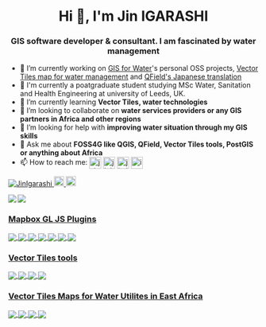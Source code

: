 <h1 align="center">Hi 👋, I'm Jin IGARASHI</h1>
<h3 align="center">GIS software developer & consultant. I am fascinated by water management</h3>

- 🔭 I’m currently working on [GIS for Water](https://github.com/watergis)'s personal OSS projects, [Vector Tiles map for water management](https://docs.water-gis.com/) and [QField's Japanese translation](https://qfield.org/docs/ja/)
- 📝 I'm currently a poatgraduate student studying MSc Water, Sanitation and Health Engineering at university of Leeds, UK.
- 🌱 I’m currently learning **Vector Tiles, water technologies**
- 👯 I’m looking to collaborate on **water services providers or any GIS partners in Africa and other regions**
- 🤔 I’m looking for help with **improving water situation through my GIS skills**
- 💬 Ask me about **FOSS4G like QGIS, QField, Vector Tiles tools, PostGIS or anything about Africa**
- 📫 How to reach me: 
  <a href="http://twitter.com/j_igarashi" target="blank"><img align="center" src="https://cdn.jsdelivr.net/npm/simple-icons@3.0.1/icons/twitter.svg" alt="j_igarashi" height="24" width="24" /></a>
  <a href="https://www.linkedin.com/in/jinigarashi" target="blank"><img align="center" src="https://cdn.jsdelivr.net/npm/simple-icons@3.0.1/icons/linkedin.svg" alt="jinigarashi" height="24" width="24" /></a>
  <a href="https://www.facebook.com/jin.igarashi" target="blank"><img align="center" src="https://cdn.jsdelivr.net/npm/simple-icons@3.0.1/icons/facebook.svg" alt="jin.igarashi" height="24" width="24" /></a>
  <a href="https://www.instagram.com/igarashi.jin" target="blank"><img align="center" src="https://cdn.jsdelivr.net/npm/simple-icons@3.0.1/icons/instagram.svg" alt="igarashi.jin" height="24" width="24" /></a>

<p align="left"> 
  <a href="https://github.com/JinIgarashi/JinIgarashi/">
    <img src="https://komarev.com/ghpvc/?username=JinIgarashi" alt="JinIgarashi" />
  </a>
  <a href="http://twitter.com/j_igarashi">
    <img height="20" src="https://img.shields.io/twitter/follow/j_igarashi?label=Twitter&logo=twitter&style=flat" />
  </a>
  <a href="https://github.com/JinIgarashi">
    <img height="20" src="https://img.shields.io/github/followers/JinIgarashi?label=follow&logo=github&style=flat" />
  </a>
</p>

<p>
<a href="https://github.com/anuraghazra/github-readme-stats">
  <img align="left" src="https://github-readme-stats.vercel.app/api?username=JinIgarashi&show_icons=true&count_private=true" />
</a>
</p>

<a href="https://github.com/watergis/docs">
  <img align="center" src="https://github-readme-stats.vercel.app/api/pin/?username=watergis&repo=docs"/>
  
### Mapbox GL JS Plugins

<a href="https://github.com/watergis/mapbox-gl-export">
  <img align="center" src="https://github-readme-stats.vercel.app/api/pin/?username=watergis&repo=mapbox-gl-export"/>
  
<a href="https://github.com/watergis/mapbox-gl-legend">
  <img align="center" src="https://github-readme-stats.vercel.app/api/pin/?username=watergis&repo=mapbox-gl-legend"/>
 
<a href="https://github.com/watergis/mapbox-gl-elevation">
  <img align="center" src="https://github-readme-stats.vercel.app/api/pin/?username=watergis&repo=mapbox-gl-elevation"/>
  
<a href="https://github.com/watergis/mapbox-gl-valhalla">
  <img align="center" src="https://github-readme-stats.vercel.app/api/pin/?username=watergis&repo=mapbox-gl-valhalla"/>
  
<a href="https://github.com/watergis/mapbox-gl-pitch-toggle-control">
  <img align="center" src="https://github-readme-stats.vercel.app/api/pin/?username=watergis&repo=mapbox-gl-pitch-toggle-control"/>
  
<a href="https://github.com/watergis/mapbox-gl-popup">
  <img align="center" src="https://github-readme-stats.vercel.app/api/pin/?username=watergis&repo=mapbox-gl-popup"/>

<a href="https://github.com/watergis/mapbox-gl-area-switcher">
  <img align="center" src="https://github-readme-stats.vercel.app/api/pin/?username=watergis&repo=mapbox-gl-area-switcher"/>
  
### Vector Tiles tools
  
<a href="https://github.com/watergis/vt-boilerplate">
  <img align="center" src="https://github-readme-stats.vercel.app/api/pin/?username=watergis&repo=vt-boilerplate"/>
  
<a href="https://github.com/watergis/mapboxgljs-boilerplate">
  <img align="center" src="https://github-readme-stats.vercel.app/api/pin/?username=watergis&repo=mapboxgljs-boilerplate"/>

<a href="https://github.com/watergis/dem2terrainrgb">
  <img align="center" src="https://github-readme-stats.vercel.app/api/pin/?username=watergis&repo=dem2terrainrgb"/>
  
<a href="https://github.com/watergis/terrain-rgb">
  <img align="center" src="https://github-readme-stats.vercel.app/api/pin/?username=watergis&repo=terrain-rgb"/>
  
### Vector Tiles Maps for Water Utilites in East Africa
  
<a href="https://github.com/narwassco/mapbox-gl-js-client">
  <img align="center" src="https://github-readme-stats.vercel.app/api/pin/?username=narwassco&repo=mapbox-gl-js-client"/>
  
<a href="https://github.com/wasac/mapbox-gl-js-client">
  <img align="center" src="https://github-readme-stats.vercel.app/api/pin/?username=wasac&repo=mapbox-gl-js-client"/>
  
<a href="https://github.com/nawasco/mapboxgljs">
  <img align="center" src="https://github-readme-stats.vercel.app/api/pin/?username=nawasco&repo=mapboxgljs"/>
  
<a href="https://github.com/nakuruwater/mapbox-gl-js-client">
  <img align="center" src="https://github-readme-stats.vercel.app/api/pin/?username=nakuruwater&repo=mapbox-gl-js-client"/>
  
